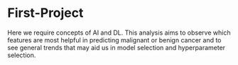 # First-Project
Here we require concepts of AI and DL. This analysis aims to observe which features are most helpful in predicting malignant or benign cancer and to see general trends that may aid us in model selection and hyperparameter selection.

